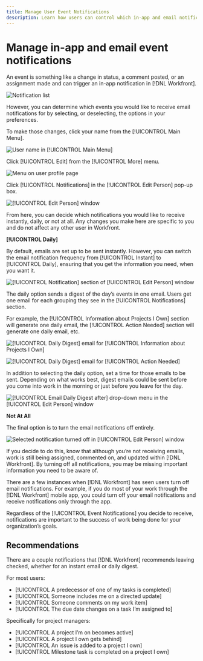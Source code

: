 ```yaml
---
title: Manage User Event Notifications
description: Learn how users can control which in-app and email notifications they receive so they're getting receive relevant, helpful emails regarding their work.
---
```

# Manage in-app and email event notifications

An event is something like a change in status, a comment posted, or an assignment made and can trigger an in-app notification in [!DNL Workfront].

![Notification list](assets/admin-fund-user-notifications-01.png)

However, you can determine which events you would like to receive email notifications for by selecting, or deselecting, the options in your preferences.

To make those changes, click your name from the [!UICONTROL Main Menu].

![User name in [!UICONTROL Main Menu]](assets/admin-fund-user-notifications-02.png)

Click [!UICONTROL Edit] from the [!UICONTROL More] menu.

![Menu on user profile page](assets/admin-fund-user-notifications-03.png)

Click [!UICONTROL Notifications] in the [!UICONTROL Edit Person] pop-up box.

![[!UICONTROL Edit Person] window](assets/admin-fund-user-notifications-04.png)

From here, you can decide which notifications you would like to receive instantly, daily, or not at all. Any changes you make here are specific to you and do not affect any other user in Workfront.

**[!UICONTROL Daily]**

By default, emails are set up to be sent instantly. However, you can switch the email notification frequency from [!UICONTROL Instant] to [!UICONTROL Daily], ensuring that you get the information you need, when you want it.

![[!UICONTROL Notification] section of [!UICONTROL Edit Person] window](assets/admin-fund-user-notifications-05.png)

The daily option sends a digest of the day’s events in one email. Users get one email for each grouping they see in the [!UICONTROL Notifications] section. 

For example, the [!UICONTROL Information about Projects I Own] section will generate one daily email, the [!UICONTROL Action Needed] section will generate one daily email, etc.

![[!UICONTROL Daily Digest] email for [!UICONTROL Information about Projects I Own]](assets/admin-fund-user-notifications-06.png)

![[!UICONTROL Daily Digest] email for [!UICONTROL Action Needed]](assets/admin-fund-user-notifications-07.png)

In addition to selecting the daily option, set a time for those emails to be sent. Depending on what works best, digest emails could be sent before you come into work in the morning or just before you leave for the day.

![[!UICONTROL Email Daily Digest after] drop-down menu in the [!UICONTROL Edit Person] window](assets/admin-fund-user-notifications-08.png)

**Not At All**

The final option is to turn the email notifications off entirely. 

![Selected notification turned off in [!UICONTROL Edit Person] window](assets/admin-fund-user-notifications-09.png)

If you decide to do this, know that although you’re not receiving emails, work is still being assigned, commented on, and updated within [!DNL Workfront]. By turning off all notifications, you may be missing important information you need to be aware of.

There are a few instances when [!DNL Workfront] has seen users turn off email notifications. For example, if you do most of your work through the [!DNL Workfront] mobile app, you could turn off your email notifications and receive notifications only through the app.

Regardless of the [!UICONTROL Event Notifications] you decide to receive, notifications are important to the success of work being done for your organization’s goals.


## Recommendations

There are a couple notifications that [!DNL Workfront] recommends leaving checked, whether for an instant email or daily digest. 

For most users:

* [!UICONTROL A predecessor of one of my tasks is completed]
* [!UICONTROL Someone includes me on a directed update]
* [!UICONTROL Someone comments on my work item]
* [!UICONTROL The due date changes on a task I’m assigned to]
 

Specifically for project managers:

* [!UICONTROL A project I’m on becomes active]
* [!UICONTROL A project I own gets behind]
* [!UICONTROL An issue is added to a project I own]
* [!UICONTROL Milestone task is completed on a project I own]
 

<!---
learn more URLs
Email notifications
guide: manage your notifications
--->
